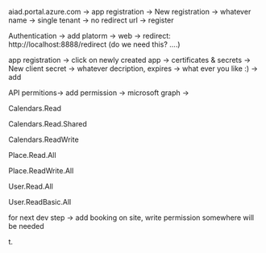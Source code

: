 
aiad.portal.azure.com -> app registration -> New registration -> whatever name ->  single tenant ->  no redirect url -> register

Authentication -> add platorm -> web -> redirect: http://localhost:8888/redirect (do we need this? ....)

app registration -> click on newly created app -> certificates & secrets -> New client secret -> whatever decription, expires -> what ever you like :) -> add


API permitions-> add permission ->  microsoft graph -> 

Calendars.Read
	
Calendars.Read.Shared
	
Calendars.ReadWrite
	
Place.Read.All
	
Place.ReadWrite.All
	
User.Read.All
	
User.ReadBasic.All

for next dev step -> add booking on site, write permission somewhere will be needed


t.	
